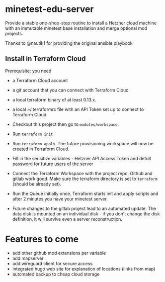 # minetest-edu-server

Provide a stable one-shop-stop routine to install a Hetzner cloud machine with an immutable minetest base installation and merge optional mod projects.

Thanks to @nautik1 for providing the original ansible playbook

## Install in Terraform Cloud

Prerequisite: you need 
* a Terraform Cloud account
* a git account that you can connect with Terraform Cloud
* a local terraform binary of at least 0.13.x.
* a local ~/.terraformrc file with an API Token set up to connect to Terraform Cloud.

* Checkout this project then go to `modules/workspace`.
* Run `terraform init`
* Run `terraform apply`. The future provisioning workspace will now be created in Terraform Cloud.
* Fill in the sensitive variables - Hetzner API Access Token and defult password for future users of the server
* Connect the Terraform Workspace with the project repo. Github and gitlab work good. Make sure the terraform directory is set to `terraform` (should be already set).
* Run the Queue initially once. Terraform starts init and apply scripts and after 2 minutes you have your minetest server.
* Future changes to the gitlab project lead to an automated update. The data disk is mounted on an individual disk - if you don't change the disk definition, it will survive even a server reconstruction.

# Features to come
* add other github mod extensions per variable
* add mapserver
* add wireguard client for secure access
* integrated hugo web site for explanation of locations (links from map)
* automated backup to cheap cloud storage

